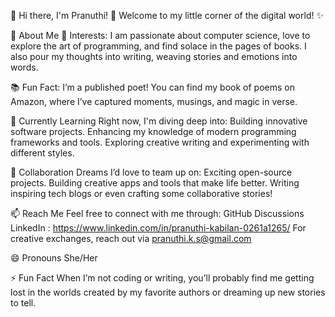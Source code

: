 🌟 Hi there, I'm Pranuthi! 👋
Welcome to my little corner of the digital world! ✨

🖤 About Me
👀 Interests:
I am passionate about computer science, love to explore the art of programming, and find solace in the pages of books. I also pour my thoughts into writing, weaving stories and emotions into words.

📚 Fun Fact:
I’m a published poet! You can find my book of poems on Amazon, where I’ve captured moments, musings, and magic in verse.

🌱 Currently Learning
Right now, I'm diving deep into:
Building innovative software projects.
Enhancing my knowledge of modern programming frameworks and tools.
Exploring creative writing and experimenting with different styles.

💞️ Collaboration Dreams
I’d love to team up on:
Exciting open-source projects.
Building creative apps and tools that make life better.
Writing inspiring tech blogs or even crafting some collaborative stories!

📫 Reach Me
Feel free to connect with me through:
GitHub Discussions
LinkedIn : https://www.linkedin.com/in/pranuthi-kabilan-0261a1265/
For creative exchanges, reach out via pranuthi.k.s@gmail.com

😄 Pronouns
She/Her

⚡ Fun Fact
When I’m not coding or writing, you’ll probably find me getting lost in the worlds created by my favorite authors or dreaming up new stories to tell.
